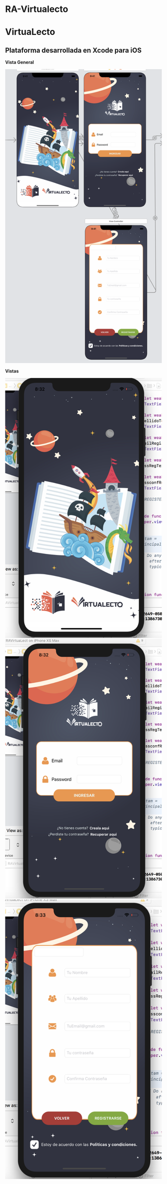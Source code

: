 # RA-Virtualecto


# VirtuaLecto
## **Plataforma desarrollada en Xcode para iOS**

**Vista General**

![alt text](https://github.com/christian58/VirtuaLecto/blob/master/virtual0.png)

**Vistas**

![alt text](https://github.com/christian58/VirtuaLecto/blob/master/virtual1.png)
![alt text](https://github.com/christian58/VirtuaLecto/blob/master/virtual2.png)
![alt text](https://github.com/christian58/VirtuaLecto/blob/master/virtual3.png)
